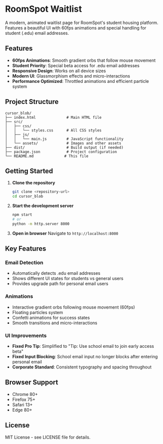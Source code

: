 # RoomSpot Waitlist

A modern, animated waitlist page for RoomSpot's student housing platform. Features a beautiful UI with 60fps animations and special handling for student (.edu) email addresses.

## Features

- **60fps Animations**: Smooth gradient orbs that follow mouse movement
- **Student Priority**: Special beta access for .edu email addresses
- **Responsive Design**: Works on all device sizes
- **Modern UI**: Glassmorphism effects and micro-interactions
- **Performance Optimized**: Throttled animations and efficient particle system

## Project Structure

```
cursor_blob/
├── index.html              # Main HTML file
├── src/
│   ├── css/
│   │   └── styles.css      # All CSS styles
│   ├── js/
│   │   └── main.js         # JavaScript functionality
│   └── assets/             # Images and other assets
├── dist/                   # Build output (if needed)
├── package.json            # Project configuration
└── README.md              # This file
```

## Getting Started

1. **Clone the repository**
   ```bash
   git clone <repository-url>
   cd cursor_blob
   ```

2. **Start the development server**
   ```bash
   npm start
   # or
   python -m http.server 8000
   ```

3. **Open in browser**
   Navigate to `http://localhost:8000`

## Key Features

### Email Detection
- Automatically detects .edu email addresses
- Shows different UI states for students vs general users
- Provides upgrade path for personal email users

### Animations
- Interactive gradient orbs following mouse movement (60fps)
- Floating particles system
- Confetti animations for success states
- Smooth transitions and micro-interactions

### UI Improvements
- **Fixed Pro Tip**: Simplified to "Tip: Use school email to join early access beta"
- **Fixed Input Blocking**: School email input no longer blocks after entering personal email
- **Corporate Standard**: Consistent typography and spacing throughout

## Browser Support

- Chrome 80+
- Firefox 75+
- Safari 13+
- Edge 80+

## License

MIT License - see LICENSE file for details. 

